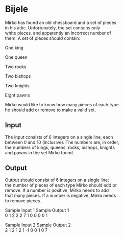 # Bijele

Mirko has found an old chessboard and a set of pieces\
in his attic. Unfortunately, the set contains only\
white pieces, and apparently an incorrect number of\
them. A set of pieces should contain:

One king

One queen

Two rooks

Two bishops

Two knights

Eight pawns

Mirko would like to know how many pieces of each type\
he should add or remove to make a valid set.

## Input

The input consists of 6 integers on a single line, each\
between 0 and 10 (inclusive). The numbers are, in order,\
the numbers of kings, queens, rooks, bishops, knights\
and pawns in the set Mirko found.

## Output

Output should consist of 6 integers on a single line;\
the number of pieces of each type Mirko should add or\
remove. If a number is positive, Mirko needs to add\
that many pieces. If a number is negative, Mirko needs\
to remove pieces.

Sample Input 1	            Sample Output 1\
0 1 2 2 2 7                 1 0 0 0 0 1

Sample Input 2	            Sample Output 2\
2 1 2 1 2 1                  -1 0 0 1 0 7
